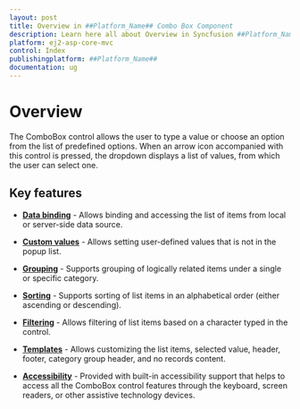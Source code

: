 ```yaml
---
layout: post
title: Overview in ##Platform_Name## Combo Box Component
description: Learn here all about Overview in Syncfusion ##Platform_Name## Combo Box component of Syncfusion Essential JS 2 and more.
platform: ej2-asp-core-mvc
control: Index
publishingplatform: ##Platform_Name##
documentation: ug
---
```



# Overview

The ComboBox control allows the user to type a value or choose an option from the list of predefined options. When an arrow icon accompanied with this control is pressed, the dropdown displays a list of values, from which the user can select one.

## Key features

* **[Data binding](./data-binding/)** - Allows binding and accessing the list of items from local or server-side data source.

* **[Custom values](./getting-started/#custom-values)** - Allows setting user-defined values that is not in the popup list.

* **[Grouping](./grouping/)** - Supports grouping of logically related items under a single or specific category.

* **[Sorting](https://help.syncfusion.com/cr/cref_files/aspnetcore-js2/Syncfusion.EJ2~Syncfusion.EJ2.DropDowns.ComboBox~SortOrder.html)** - Supports sorting of list items in an alphabetical order (either ascending or descending).

* **[Filtering](./filtering/)** - Allows filtering of list items based on a character typed in the control.

* **[Templates](./templates/)** - Allows customizing the list items, selected value, header, footer, category group header, and no records content.

* **[Accessibility](./accessibility/)** - Provided with built-in accessibility support that helps to access all the ComboBox control features through the keyboard, screen readers, or other assistive technology devices.